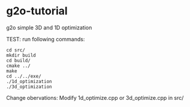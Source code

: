 # g2o-tutorial
g2o simple 3D and 1D optimization

TEST: run following commands:
	
	cd src/
	mkdir build
	cd build/
	cmake ../
	make
	cd ../../exe/
	./1d_optimization
	./3d_optimization

Change obervations:
	Modify 1d_optimize.cpp or 3d_optimize.cpp in src/
	

